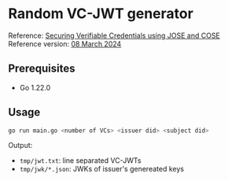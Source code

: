 # Random VC-JWT generator

Reference: [Securing Verifiable Credentials using JOSE and COSE](https://www.w3.org/TR/vc-jose-cose/)  
Reference version: [08 March 2024](https://www.w3.org/TR/2024/WD-vc-jose-cose-20240308/)

## Prerequisites
- Go 1.22.0

## Usage
```bash
go run main.go <number of VCs> <issuer did> <subject did>
```

Output:
 - `tmp/jwt.txt`: line separated VC-JWTs
 - `tmp/jwk/*.json`: JWKs of issuer's genereated keys